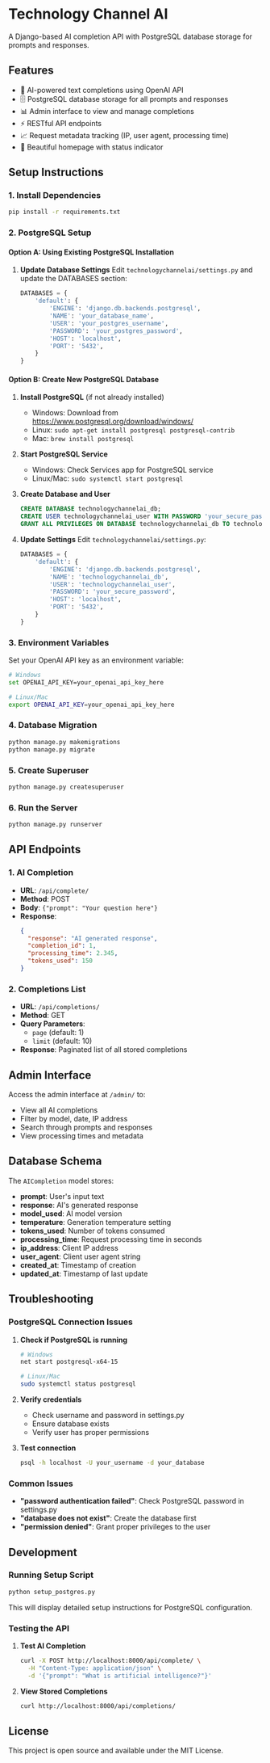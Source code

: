 # Technology Channel AI

A Django-based AI completion API with PostgreSQL database storage for prompts and responses.

## Features

- 🤖 AI-powered text completions using OpenAI API
- 🗄️ PostgreSQL database storage for all prompts and responses
- 📊 Admin interface to view and manage completions
- ⚡ RESTful API endpoints
- 📈 Request metadata tracking (IP, user agent, processing time)
- 🎨 Beautiful homepage with status indicator

## Setup Instructions

### 1. Install Dependencies

```bash
pip install -r requirements.txt
```

### 2. PostgreSQL Setup

#### Option A: Using Existing PostgreSQL Installation

1. **Update Database Settings**
   Edit `technologychannelai/settings.py` and update the DATABASES section:
   ```python
   DATABASES = {
       'default': {
           'ENGINE': 'django.db.backends.postgresql',
           'NAME': 'your_database_name',
           'USER': 'your_postgres_username',
           'PASSWORD': 'your_postgres_password',
           'HOST': 'localhost',
           'PORT': '5432',
       }
   }
   ```

#### Option B: Create New PostgreSQL Database

1. **Install PostgreSQL** (if not already installed)
   - Windows: Download from https://www.postgresql.org/download/windows/
   - Linux: `sudo apt-get install postgresql postgresql-contrib`
   - Mac: `brew install postgresql`

2. **Start PostgreSQL Service**
   - Windows: Check Services app for PostgreSQL service
   - Linux/Mac: `sudo systemctl start postgresql`

3. **Create Database and User**
   ```sql
   CREATE DATABASE technologychannelai_db;
   CREATE USER technologychannelai_user WITH PASSWORD 'your_secure_password';
   GRANT ALL PRIVILEGES ON DATABASE technologychannelai_db TO technologychannelai_user;
   ```

4. **Update Settings**
   Edit `technologychannelai/settings.py`:
   ```python
   DATABASES = {
       'default': {
           'ENGINE': 'django.db.backends.postgresql',
           'NAME': 'technologychannelai_db',
           'USER': 'technologychannelai_user',
           'PASSWORD': 'your_secure_password',
           'HOST': 'localhost',
           'PORT': '5432',
       }
   }
   ```

### 3. Environment Variables

Set your OpenAI API key as an environment variable:
```bash
# Windows
set OPENAI_API_KEY=your_openai_api_key_here

# Linux/Mac
export OPENAI_API_KEY=your_openai_api_key_here
```

### 4. Database Migration

```bash
python manage.py makemigrations
python manage.py migrate
```

### 5. Create Superuser

```bash
python manage.py createsuperuser
```

### 6. Run the Server

```bash
python manage.py runserver
```

## API Endpoints

### 1. AI Completion
- **URL**: `/api/complete/`
- **Method**: POST
- **Body**: `{"prompt": "Your question here"}`
- **Response**: 
  ```json
  {
    "response": "AI generated response",
    "completion_id": 1,
    "processing_time": 2.345,
    "tokens_used": 150
  }
  ```

### 2. Completions List
- **URL**: `/api/completions/`
- **Method**: GET
- **Query Parameters**: 
  - `page` (default: 1)
  - `limit` (default: 10)
- **Response**: Paginated list of all stored completions

## Admin Interface

Access the admin interface at `/admin/` to:
- View all AI completions
- Filter by model, date, IP address
- Search through prompts and responses
- View processing times and metadata

## Database Schema

The `AICompletion` model stores:
- **prompt**: User's input text
- **response**: AI's generated response
- **model_used**: AI model version
- **temperature**: Generation temperature setting
- **tokens_used**: Number of tokens consumed
- **processing_time**: Request processing time in seconds
- **ip_address**: Client IP address
- **user_agent**: Client user agent string
- **created_at**: Timestamp of creation
- **updated_at**: Timestamp of last update

## Troubleshooting

### PostgreSQL Connection Issues

1. **Check if PostgreSQL is running**
   ```bash
   # Windows
   net start postgresql-x64-15
   
   # Linux/Mac
   sudo systemctl status postgresql
   ```

2. **Verify credentials**
   - Check username and password in settings.py
   - Ensure database exists
   - Verify user has proper permissions

3. **Test connection**
   ```bash
   psql -h localhost -U your_username -d your_database
   ```

### Common Issues

- **"password authentication failed"**: Check PostgreSQL password in settings.py
- **"database does not exist"**: Create the database first
- **"permission denied"**: Grant proper privileges to the user

## Development

### Running Setup Script

```bash
python setup_postgres.py
```

This will display detailed setup instructions for PostgreSQL configuration.

### Testing the API

1. **Test AI Completion**
   ```bash
   curl -X POST http://localhost:8000/api/complete/ \
     -H "Content-Type: application/json" \
     -d '{"prompt": "What is artificial intelligence?"}'
   ```

2. **View Stored Completions**
   ```bash
   curl http://localhost:8000/api/completions/
   ```

## License

This project is open source and available under the MIT License. 
